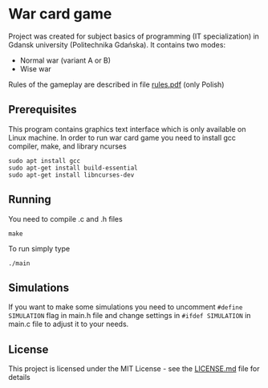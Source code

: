 # War card game
Project was created for subject basics of programming (IT specialization) in Gdansk university (Politechnika Gdańska). It contains two modes:
* Normal war (variant A or B)
* Wise war

Rules of the gameplay are described in file [rules.pdf](rules.pdf) (only Polish)

## Prerequisites
This program contains graphics text interface which is only available on Linux machine. In order to run war card game you need to install gcc compiler, make, and library ncurses
```
sudo apt install gcc
sudo apt-get install build-essential
sudo apt-get install libncurses-dev
```

## Running
You need to compile .c and .h files
```
make
```
To run simply type
```
./main
```

## Simulations
If you want to make some simulations you need to uncomment ```#define SIMULATION``` flag in main.h file and change settings in ```#ifdef SIMULATION``` in main.c file to adjust it to your needs.

## License
This project is licensed under the MIT License - see the [LICENSE.md](LICENSE.md) file for details
